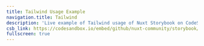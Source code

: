 ```yaml
---
title: Tailwind Usage Example
navigation.title: Tailwind
description: 'Live example of Tailwind usage of Nuxt Storybook on CodeSandbox.'
csb_link: https://codesandbox.io/embed/github/nuxt-community/storybook/tree/master/examples/tailwind?hidenavigation=1&module=%2Fcomponents%2FMyButton.stories.js&theme=dark
fullscreen: true
---
```


<sandbox :src="csb_link"></sandbox>
